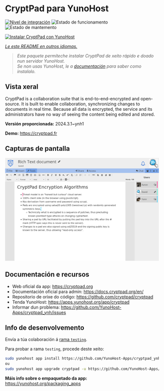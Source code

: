 <!--
NOTA: Este README foi creado automáticamente por <https://github.com/YunoHost/apps/tree/master/tools/readme_generator>
NON debe editarse manualmente.
-->

# CryptPad para YunoHost

[![Nivel de integración](https://dash.yunohost.org/integration/cryptpad.svg)](https://dash.yunohost.org/appci/app/cryptpad) ![Estado de funcionamento](https://ci-apps.yunohost.org/ci/badges/cryptpad.status.svg) ![Estado de mantemento](https://ci-apps.yunohost.org/ci/badges/cryptpad.maintain.svg)

[![Instalar CryptPad con YunoHost](https://install-app.yunohost.org/install-with-yunohost.svg)](https://install-app.yunohost.org/?app=cryptpad)

*[Le este README en outros idiomas.](./ALL_README.md)*

> *Este paquete permíteche instalar CryptPad de xeito rápido e doado nun servidor YunoHost.*  
> *Se non usas YunoHost, le a [documentación](https://yunohost.org/install) para saber como instalalo.*

## Vista xeral

CryptPad is a collaboration suite that is end-to-end-encrypted and open-source. It is built to enable collaboration, synchronizing changes to documents in real time. Because all data is encrypted, the service and its administrators have no way of seeing the content being edited and stored.

**Versión proporcionada:** 2024.3.1~ynh1

**Demo:** <https://cryptpad.fr>

## Capturas de pantalla

![Captura de pantalla de CryptPad](./doc/screenshots/screenshot.png)

## Documentación e recursos

- Web oficial da app: <https://cryptpad.org>
- Documentación oficial para admin: <https://docs.cryptpad.org/en/>
- Repositorio de orixe do código: <https://github.com/cryptpad/cryptpad>
- Tenda YunoHost: <https://apps.yunohost.org/app/cryptpad>
- Informar dun problema: <https://github.com/YunoHost-Apps/cryptpad_ynh/issues>

## Info de desenvolvemento

Envía a túa colaboración á [rama `testing`](https://github.com/YunoHost-Apps/cryptpad_ynh/tree/testing).

Para probar a rama `testing`, procede deste xeito:

```bash
sudo yunohost app install https://github.com/YunoHost-Apps/cryptpad_ynh/tree/testing --debug
ou
sudo yunohost app upgrade cryptpad -u https://github.com/YunoHost-Apps/cryptpad_ynh/tree/testing --debug
```

**Máis info sobre o empaquetado da app:** <https://yunohost.org/packaging_apps>
